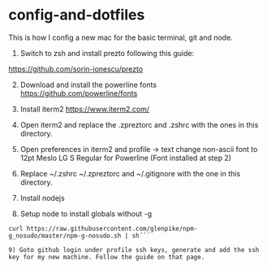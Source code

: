 # config-and-dotfiles
This is how I config a new mac for the basic terminal, git and node.

1) Switch to zsh and install prezto following this guide:

https://github.com/sorin-ionescu/prezto

2) Download and install the powerline fonts
https://github.com/powerline/fonts

3) Install iterm2
https://www.iterm2.com/

4) Open iterm2 and replace the .zpreztorc and .zshrc with the ones in this directory.

5) Open preferences in iterm2 and profile -> text change non-ascii font to 12pt Meslo LG S Regular for Powerline (Font installed at step 2)

6) Replace ~/.zshrc ~/.zpreztorc and ~/.gitignore with the one in this directory.

7) Install nodejs

8) Setup node to install globals without -g
```
curl https://raw.githubusercontent.com/glenpike/npm-g_nosudo/master/npm-g-nosudo.sh | sh´´´

9) Goto github login under profile ssh keys, generate and add the ssh key for my new machine. Follow the guide on that page.